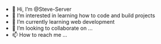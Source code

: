 - 👋 Hi, I’m @Steve-Server
- 👀 I’m interested in learning how to code and build projects
- 🌱 I’m currently learning web development
- 💞️ I’m looking to collaborate on ...
- 📫 How to reach me ...

<!---
Steve-Server/Steve-Server is a ✨ special ✨ repository because its `README.md` (this file) appears on your GitHub profile.
You can click the Preview link to take a look at your changes.
--->
